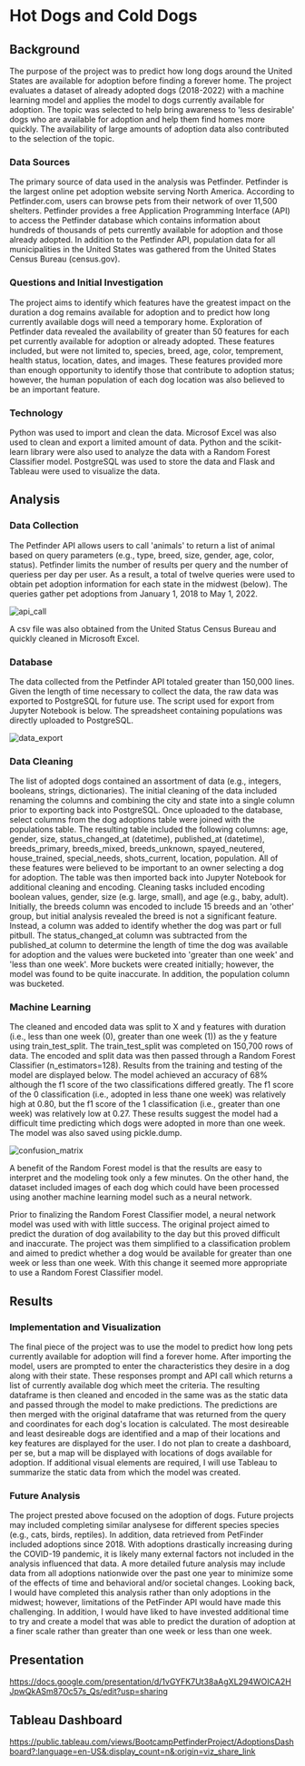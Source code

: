 # Hot Dogs and Cold Dogs

## Background
The purpose of the project was to predict how long dogs around the United States are available for adoption before finding a forever home. The project evaluates a dataset of already adopted dogs (2018-2022) with a machine learning model and applies the model to dogs currently available for adoption. The topic was selected to help bring awareness to 'less desirable' dogs who are available for adoption and help them find homes more quickly. The availability of large amounts of adoption data also contributed to the selection of the topic.

### Data Sources
The primary source of data used in the analysis was Petfinder. Petfinder is the largest online pet adoption website serving North America. According to Petfinder.com, users can browse pets from their network of over 11,500 shelters. Petfinder provides a free Application Programming Interface (API) to access the Petfinder database which contains information about hundreds of thousands of pets currently available for adoption and those already adopted. In addition to the Petfinder API, population data for all municipalities in the United States was gathered from the United States Census Bureau (census.gov).

### Questions and Initial Investigation
The project aims to identify which features have the greatest impact on the duration a dog remains available for adoption and to predict how long currently available dogs will need a temporary home. Exploration of Petfinder data revealed the availability of greater than 50 features for each pet currently available for adoption or already adopted. These features included, but were not limited to, species, breed, age, color, temprement, health status, location, dates, and images. These features provided more than enough opportunity to identify those that contribute to adoption status; however, the human population of each dog location was also believed to be an important feature.

### Technology
Python was used to import and clean the data. Microsof Excel was also used to clean and export a limited amount of data. Python and the scikit-learn library were also used to analyze the data with a Random Forest Classifier model. PostgreSQL was used to store the data and Flask and Tableau were used to visualize the data.

## Analysis

### Data Collection
The Petfinder API allows users to call 'animals' to return a list of animal based on query parameters (e.g., type, breed, size, gender, age, color, status). Petfinder limits the number of results per query and the number of queriess per day per user. As a result, a total of twelve queries were used to obtain pet adoption information for each state in the midwest (below). The queries gather pet adoptions from January 1, 2018 to May 1, 2022.

![api_call](https://user-images.githubusercontent.com/96216947/170718619-2dedfb5a-ecc0-4236-b432-4da7c35c676c.PNG)

A csv file was also obtained from the United Status Census Bureau and quickly cleaned in Microsoft Excel.

### Database
The data collected from the Petfinder API totaled greater than 150,000 lines. Given the length of time necessary to collect the data, the raw data was exported to PostgreSQL for future use. The script used for export from Jupyter Notebook is below. The spreadsheet containing populations was directly uploaded to PostgreSQL.

![data_export](https://user-images.githubusercontent.com/96216947/170719519-53ec2fb3-f827-4900-822b-fb2be93b58e6.PNG)

### Data Cleaning
The list of adopted dogs contained an assortment of data (e.g., integers, booleans, strings, dictionaries). The initial cleaning of the data included renaming the columns and combining the city and state into a single column prior to exporting back into PostgreSQL. Once uploaded to the database, select columns from the dog adoptions table were joined with the populations table. The resulting table included the following columns: age, gender, size, status_changed_at (datetime), published_at (datetime), breeds_primary, breeds_mixed, breeds_unknown, spayed_neutered, house_trained, special_needs, shots_current, location, population. All of these features were believed to be important to an owner selecting a dog for adoption. The table was then imported back into Jupyter Notebook for additional cleaning and encoding. Cleaning tasks included encoding boolean values, gender, size (e.g. large, small), and age (e.g., baby, adult). Initially, the breeds column was encoded to include 15 breeds and an 'other' group, but initial analysis revealed the breed is not a significant feature. Instead, a column was added to identify whether the dog was part or full pitbull. The status_changed_at column was subtracted from the published_at column to determine the length of time the dog was available for adoption and the values were bucketed into 'greater than one week' and 'less than one week'. More buckets were created initially; however, the model was found to be quite inaccurate. In addition, the population column was bucketed.

### Machine Learning
The cleaned and encoded data was split to X and y features with duration (i.e., less than one week (0), greater than one week (1)) as the y feature using train_test_split. The train_test_split was completed on 150,700 rows of data. The encoded and split data was then passed through a Random Forest Classifier (n_estimators=128). Results from the training and testing of the model are displayed below. The model achieved an accuracy of 68% although the f1 score of the two classifications differed greatly. The f1 score of the 0 classification (i.e., adopted in less thane one week) was relatively high at 0.80, but the f1 score of the 1 classification (i.e., greater than one week) was relatively low at 0.27. These results suggest the model had a difficult time predicting which dogs were adopted in more than one week. The model was also saved using pickle.dump.

![confusion_matrix](https://user-images.githubusercontent.com/96216947/170724888-2c6d7a2f-cf1d-44f6-a532-1c4ef02e0901.PNG)

A benefit of the Random Forest model is that the results are easy to interpret and the modeling took only a few minutes. On the other hand, the dataset included images of each dog which could have been processed using another machine learning model such as a neural network.

Prior to finalizing the Random Forest Classifier model, a neural network model was used with with little success. The original project aimed to predict the duration of dog availability to the day but this proved difficult and inaccurate. The project was them simplified to a classification problem and aimed to predict whether a dog would be available for greater than one week or less than one week. With this change it seemed more appropriate to use a Random Forest Classifier model.

## Results

### Implementation and Visualization
The final piece of the project was to use the model to predict how long pets currently available for adoption will find a forever home. After importing the model, users are prompted to enter the characteristics they desire in a dog along with their state. These responses prompt and API call which returns a list of currently available dog which meet the criteria. The resulting dataframe is then cleaned and encoded in the same was as the static data and passed through the model to make predictions. The predictions are then merged with the original dataframe that was returned from the query and coordinates for each dog's location is calculated. The most desireable and least desireable dogs are identified and a map of their locations and key features are displayed for the user. I do not plan to create a dashboard, per se, but a map will be displayed with locations of dogs available for adoption. If additional visual elements are required, I will use Tableau to summarize the static data from which the model was created.

### Future Analysis
The project prested above focused on the adoption of dogs. Future projects may included completing similar analysese for different species species (e.g., cats, birds, reptiles). In addition, data retrieved from PetFinder included adoptions since 2018. With adoptions drastically increasing during the COVID-19 pandemic, it is likely many external factors not included in the analysis influenced that data. A more detailed future analysis may include data from all adoptions nationwide over the past one year to minimize some of the effects of time and behavioral and/or societal changes. Looking back, I would have completed this analysis rather than only adoptions in the midwest; however, limitations of the PetFinder API would have made this challenging. In addition, I would have liked to have invested additional time to try and create a model that was able to predict the duration of adoption at a finer scale rather than greater than one week or less than one week.

## Presentation
https://docs.google.com/presentation/d/1vGYFK7Ut38aAgXL294WOICA2HJpwQkASm87Oc57s_Qs/edit?usp=sharing

## Tableau Dashboard
https://public.tableau.com/views/BootcampPetfinderProject/AdoptionsDashboard?:language=en-US&:display_count=n&:origin=viz_share_link
